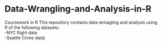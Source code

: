 # Data-Wrangling-and-Analysis-in-R
Coursework in R
This repository contains data wrnagling and analysis using R of the following datasets:\
-NYC flight data\
-Seattle Crime data\
